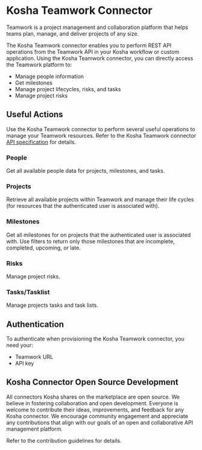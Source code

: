# Kosha Teamwork Connector

Teamwork is a project management and collaboration platform that helps teams plan, manage, and deliver projects of any size.

The Kosha Teamwork connector enables you to perform REST API operations from the Teamwork API in your Kosha workflow or custom application. Using the Kosha Teamwork connector, you can directly access the Teamwork platform to:

* Manage people information
* Get milestones
* Manage project lifecycles, risks, and tasks
* Manage project risks

## Useful Actions 

Use the Kosha Teamwork connector to perform several useful operations to manage your Teamwork resources. Refer to the Kosha Teamwork connector [API specification](openapi.json) for details.

### People

Get all available people data for projects, milestones, and tasks.

### Projects

Retrieve all available projects within Teamwork and manage their life cycles (for resources that the authenticated user is associated with).

### Milestones

Get all milestones for on projects that the authenticated user is associated with. Use filters to return only those milestones that are incomplete, completed, upcoming, or late.

### Risks

Manage project risks.

### Tasks/Tasklist

Manage projects tasks and task lists.

## Authentication

To authenticate when provisioning the Kosha Teamwork connector, you need your:

* Teamwork URL
* API key

## Kosha Connector Open Source Development

All connectors Kosha shares on the marketplace are open source. We believe in fostering collaboration and open development. Everyone is welcome to contribute their ideas, improvements, and feedback for any Kosha connector. We encourage community engagement and appreciate any contributions that align with our goals of an open and collaborative API management platform.

Refer to the contribution guidelines for details.